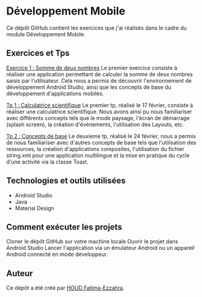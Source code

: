 # Développement Mobile
Ce dépôt GitHub contient les exercices que j'ai réalisés dans le cadre du module Développement Mobile.

## Exercices et Tps
[Exercice 1 : Somme de deux nombres](https://github.com/HOUD-FatimaEzzahra/Dev-Mobile/tree/main/Exercice1-SommeDeuxNombres)
Le premier exercice consiste à réaliser une application permettant de calculer la somme de deux nombres saisis par l'utilisateur. Cela nous a permis de découvrir l'environnement de développement Android Studio, ainsi que les concepts de base du développement d'applications mobiles.

[Tp 1 : Calculatrice scientifique](https://github.com/HOUD-FatimaEzzahra/Ma-Calculatrice)
Le premier tp, réalisé le 17 février, consiste à réaliser une calculatrice scientifique. Nous avons ainsi pu nous familiariser avec différents concepts tels que le mode paysage, l'écran de démarrage (splash screen), la création d'événements, l'utilisation des Layouts, etc.

[Tp 2 : Concepts de base](https://github.com/HOUD-FatimaEzzahra/Dev-Mobile/tree/main/TP2Conceptsdebase)
Le deuxieme tp, réalisé le 24 février, nous a permis de nous familiariser avec d'autres concepts de base tels que l'utilisation des ressources, la création d'applications composites, l'utilisation du fichier string.xml pour une application multilingue et la mise en pratique du cycle d'une activité via la classe Toast.

## Technologies et outils utilisées
- Android Studio
- Java
- Material Design 

## Comment exécuter les projets
Cloner le dépôt GitHub sur votre machine locale
Ouvrir le projet dans Android Studio
Lancer l'application via un émulateur Android ou un appareil Android connecté en mode développeur.

## Auteur
Ce dépôt a été créé par [HOUD Fatima-Ezzahra](https://github.com/HOUD-FatimaEzzahra).
